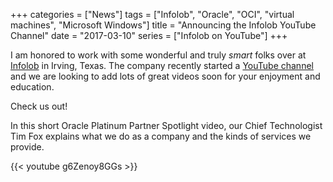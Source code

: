 +++
categories = ["News"]
tags = ["Infolob", "Oracle", "OCI", "virtual machines", "Microsoft Windows"]
title = "Announcing the Infolob YouTube Channel"
date = "2017-03-10"
series = ["Infolob on YouTube"]
+++

I am honored to work with some wonderful and truly _smart_ folks over at [Infolob](http://www.infolob.com/) in Irving, Texas. The company recently started a [YouTube channel](https://www.youtube.com/channel/UCLfDjdjW6RRvKYrz_aS0Jmw) and we are looking to add lots of great videos soon for your enjoyment and education. 

Check us out!

In this short Oracle Platinum Partner Spotlight video, our Chief Technologist Tim Fox explains what we do as a company and the kinds of services we provide. 

{{< youtube g6Zenoy8GGs >}}